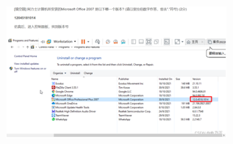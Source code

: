 <img src="img/Windows取证 软件相关知识点.assets/image-20231102221129513.png" alt="image-20231102221129513" style="zoom:67%;" />

